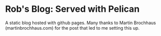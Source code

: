 
Rob's Blog: Served with Pelican
=================================

A static blog hosted with github pages. Many thanks to Martin Brochhaus (martinbrochhaus.com) for the post that led to me setting this up. 